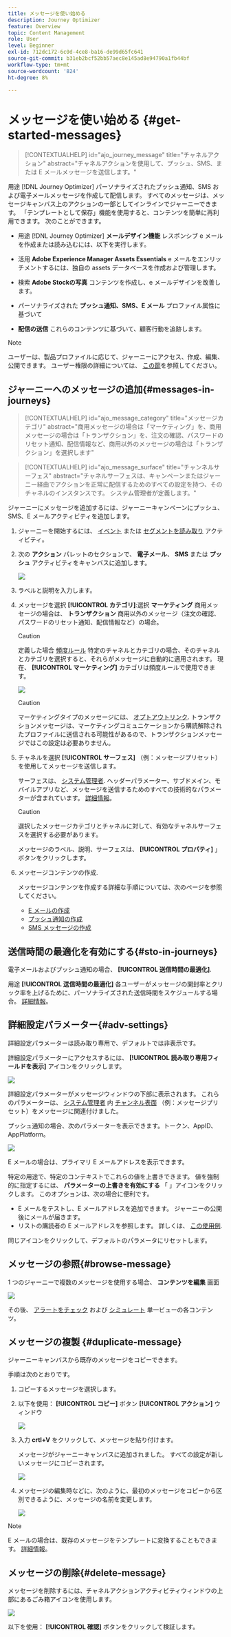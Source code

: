 ```yaml
---
title: メッセージを使い始める
description: Journey Optimizer
feature: Overview
topic: Content Management
role: User
level: Beginner
exl-id: 712dc172-6c0d-4ce8-ba16-de99d65fc641
source-git-commit: b31eb2bcf52bb57aec8e145ad8e94790a1fb44bf
workflow-type: tm+mt
source-wordcount: '824'
ht-degree: 8%

---
```


# メッセージを使い始める {#get-started-messages}

>[!CONTEXTUALHELP]
>id="ajo_journey_message"
>title="チャネルアクション"
>abstract="チャネルアクションを使用して、プッシュ、SMS、または E メールメッセージを送信します。"

用途 [!DNL Journey Optimizer] パーソナライズされたプッシュ通知、SMS および電子メールメッセージを作成して配信します。 すべてのメッセージは、メッセージキャンバス上のアクションの一部としてインラインでジャーニーできます。  「テンプレートとして保存」機能を使用すると、コンテンツを簡単に再利用できます。 次のことができます。

* 用途 [!DNL Journey Optimizer] **メールデザイン機能** レスポンシブ e メールを作成または読み込むには、以下を実行します。

* 活用 **Adobe Experience Manager Assets Essentials** e メールをエンリッチメントするには、独自の assets データベースを作成および管理します。

* 検索 **Adobe Stockの写真** コンテンツを作成し、e メールデザインを改善します。

* パーソナライズされた **プッシュ通知、SMS、E メール** プロファイル属性に基づいて

* **配信の送信** これらのコンテンツに基づいて、顧客行動を追跡します。

>[!NOTE]
>
>ユーザーは、製品プロファイルに応じて、ジャーニーにアクセス、作成、編集、公開できます。 ユーザー権限の詳細については、 [この節](../administration/permissions.md)を参照してください。


## ジャーニーへのメッセージの追加{#messages-in-journeys}

>[!CONTEXTUALHELP]
>id="ajo_message_category"
>title="メッセージカテゴリ"
>abstract="商用メッセージの場合は「マーケティング」を、商用メッセージの場合は「トランザクション」を、注文の確認、パスワードのリセット通知、配信情報など、商用以外のメッセージの場合は「トランザクション」を選択します"

>[!CONTEXTUALHELP]
>id="ajo_message_surface"
>title="チャンネルサーフェス"
>abstract="チャネルサーフェスは、キャンペーンまたはジャーニー経由でアクションを正常に配信するためのすべての設定を持つ、そのチャネルのインスタンスです。 システム管理者が定義します。"

ジャーニーにメッセージを追加するには、ジャーニーキャンペーンにプッシュ、SMS、E メールアクティビティを追加します。

1. ジャーニーを開始するには、 [イベント](../building-journeys/general-events.md) または [セグメントを読み取り](../building-journeys/read-segment.md) アクティビティ。

1. 次の **アクション** パレットのセクションで、 **電子メール**、 **SMS** または **プッシュ** アクティビティをキャンバスに追加します。

   ![](assets/add-a-message.png)

1. ラベルと説明を入力します。

1. メッセージを選択 **[!UICONTROL カテゴリ]**:選択 **マーケティング** 商用メッセージの場合は、 **トランザクション** 商用以外のメッセージ（注文の確認、パスワードのリセット通知、配信情報など）の場合。

   >[!CAUTION]
   >
   >定義した場合 [頻度ルール](../configuration/frequency-rules.md) 特定のチャネルとカテゴリの場合、そのチャネルとカテゴリを選択すると、それらがメッセージに自動的に適用されます。 現在、 **[!UICONTROL マーケティング]** カテゴリは頻度ルールで使用できます。

   ![](assets/inline-message-category.png)

   >[!CAUTION]
   >
   >マーケティングタイプのメッセージには、 [オプトアウトリンク](../messages/consent.md#opt-out-management). トランザクションメッセージは、マーケティングコミュニケーションから購読解除されたプロファイルに送信される可能性があるので、トランザクションメッセージではこの設定は必要ありません。

1. チャネルを選択 **[!UICONTROL サーフェス]** （例：メッセージプリセット）を使用してメッセージを送信します。

   サーフェスは、 [システム管理者](../start/path/administrator.md). ヘッダーパラメーター、サブドメイン、モバイルアプリなど、メッセージを送信するためのすべての技術的なパラメーターが含まれています。 [詳細情報](../configuration/channel-surfaces.md)。

   >[!CAUTION]
   >
   >選択したメッセージカテゴリとチャネルに対して、有効なチャネルサーフェスを選択する必要があります。

   メッセージのラベル、説明、サーフェスは、 **[!UICONTROL プロパティ]** 」ボタンをクリックします。

1. メッセージコンテンツの作成.

   メッセージコンテンツを作成する詳細な手順については、次のページを参照してください。

   * [E メールの作成](create-email.md)
   * [プッシュ通知の作成](create-push.md)
   * [SMS メッセージの作成](create-sms.md)

## 送信時間の最適化を有効にする{#sto-in-journeys}

電子メールおよびプッシュ通知の場合、 **[!UICONTROL 送信時間の最適化]**.

用途 **[!UICONTROL 送信時間の最適化]** 各ユーザーがメッセージの開封率とクリック率を上げるために、パーソナライズされた送信時間をスケジュールする場合。 [詳細情報](../messages/send-time-optimization.md)。


## 詳細設定パラメーター{#adv-settings}

詳細設定パラメーターは読み取り専用で、デフォルトでは非表示です。

詳細設定パラメーターにアクセスするには、 **[!UICONTROL 読み取り専用フィールドを表示]** アイコンをクリックします。

![](assets/show-read-only.png)

詳細設定パラメーターがメッセージウィンドウの下部に表示されます。 これらのパラメーターは、 [システム管理者](../start/path/administrator.md) 内 [チャンネル表面](../configuration/channel-surfaces.md) （例：メッセージプリセット）をメッセージに関連付けました。

プッシュ通知の場合、次のパラメーターを表示できます。トークン、AppID、AppPlatform。

![](assets/push-adv-parameters.png)

E メールの場合は、プライマリ E メールアドレスを表示できます。

特定の用途で、特定のコンテキストでこれらの値を上書きできます。 値を強制的に指定するには、 **パラメーターの上書きを有効にする** 「 」アイコンをクリックします。 このオプションは、次の場合に便利です。

* E メールをテストし、E メールアドレスを追加できます。 ジャーニーの公開後にメールが届きます。
* リストの購読者の E メールアドレスを参照します。 詳しくは、 [この使用例](../building-journeys/message-to-subscribers-uc.md).

同じアイコンをクリックして、デフォルトのパラメータにリセットします。


## メッセージの参照{#browse-message}

1 つのジャーニーで複数のメッセージを使用する場合、 **コンテンツを編集** 画面

![](assets/inline-messages-multi-content.png)

その後、 [アラートをチェック](alerts.md) および [シミュレート](../design/preview.md) 単一ビューの各コンテンツ。

## メッセージの複製 {#duplicate-message}

ジャーニーキャンバスから既存のメッセージをコピーできます。

手順は次のとおりです。

1. コピーするメッセージを選択します。

1. 以下を使用： **[!UICONTROL コピー]** ボタン **[!UICONTROL アクション]** ウィンドウ

   ![](assets/message-duplicate.png)

1. 入力 **crtl+V** をクリックして、メッセージを貼り付けます。

   メッセージがジャーニーキャンバスに追加されました。 すべての設定が新しいメッセージにコピーされます。

   ![](assets/message-duplicated.png)

1. メッセージの編集時などに、次のように、最初のメッセージをコピーから区別できるように、メッセージの名前を変更します。

   ![](assets/multi-message.png)


>[!NOTE]
>
>E メールの場合は、既存のメッセージをテンプレートに変換することもできます。 [詳細情報](../design/email-templates.md)。

## メッセージの削除{#delete-message}

メッセージを削除するには、チャネルアクションアクティビティウィンドウの上部にあるごみ箱アイコンを使用します。

![](assets/delete-message.png)

以下を使用： **[!UICONTROL 確認]** ボタンをクリックして検証します。
